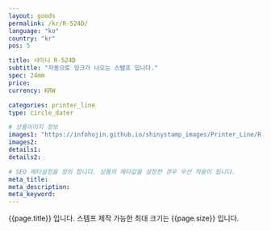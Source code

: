 ```yaml
---
layout: goods
permalink: /kr/R-524D/
language: "ko"
country: "kr"
pos: 5

title: 샤이니 R-524D
subtitle: "자동으로 잉크가 나오는 스템프 입니다."
spec: 24mm
price: 
currency: KRW

categories: printer_line
type: circle_dater

# 상품이미지 정보
images1: "https://infohojin.github.io/shinystamp_images/Printer_Line/R-524D/R-524D_1.jpg"
images2:
details1:
details2:    

# SEO 메타설정을 정의 합니다. 상품의 메타값을 설정한 경우 우선 적용이 됩니다.
meta_title: 
meta_description:
meta_keyword:
---
```


{{page.title}} 입니다. 스템프 제작 가능한 최대 크기는 {{page.size}} 입니다.